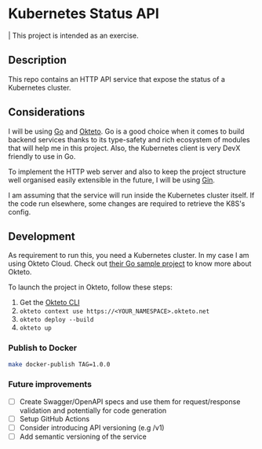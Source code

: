 # Kubernetes Status API

| This project is intended as an exercise.

## Description

This repo contains an HTTP API service that expose the status of a Kubernetes cluster.

## Considerations

I will be using [Go](https://go.dev/) and [Okteto](https://www.okteto.com/). Go is a good choice when it comes to build backend services thanks to its type-safety and rich ecosystem of modules that will help me in this project. Also, the Kubernetes client is very DevX friendly to use in Go.

To implement the HTTP web server and also to keep the project structure well organised easily extensible in the future, I will be using [Gin](https://github.com/gin-gonic/gin).

I am assuming that the service will run inside the Kubernetes cluster itself. If the code run elsewhere, some changes are required to retrieve the K8S's config.

## Development

As requirement to run this, you need a Kubernetes cluster. In my case I am using Okteto Cloud. Check out [their Go sample project](https://www.okteto.com/docs/samples/golang/) to know more about Okteto.

To launch the project in Okteto, follow these steps:

1. Get the [Okteto CLI](https://www.okteto.com/docs/getting-started/#installing-okteto-cli)
1. `okteto context use https://<YOUR_NAMESPACE>.okteto.net`
1. `okteto deploy --build`
1. `okteto up`

### Publish to Docker

```bash
make docker-publish TAG=1.0.0
```

### Future improvements

- [ ] Create Swagger/OpenAPI specs and use them for request/response validation and potentially for code generation
- [ ] Setup GitHub Actions
- [ ] Consider introducing API versioning (e.g /v1)
- [ ] Add semantic versioning of the service
